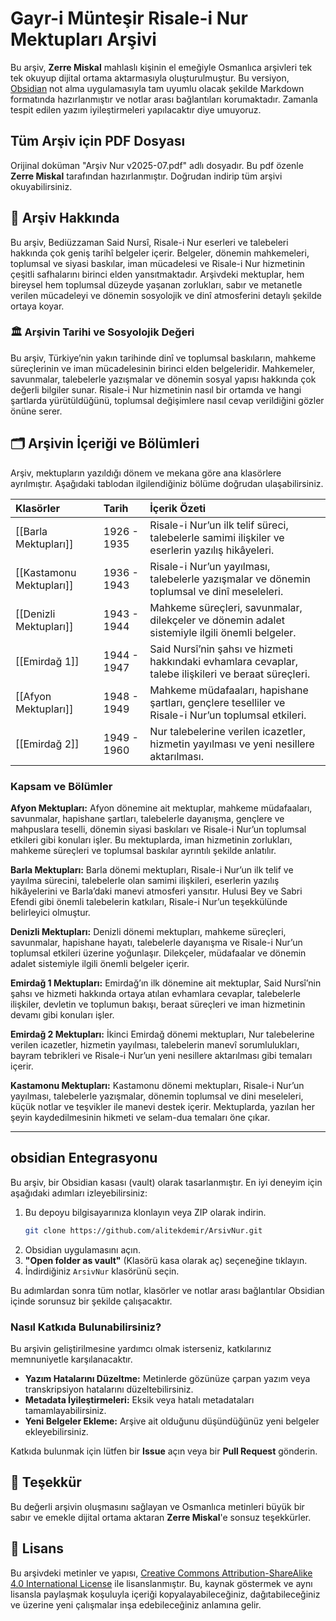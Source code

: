 # Gayr-i Münteşir Risale-i Nur Mektupları Arşivi


Bu arşiv, **Zerre Miskal** mahlaslı kişinin el emeğiyle Osmanlıca arşivleri tek tek okuyup dijital ortama aktarmasıyla oluşturulmuştur. Bu versiyon, [Obsidian](https://obsidian.md) not alma uygulamasıyla tam uyumlu olacak şekilde Markdown formatında hazırlanmıştır ve notlar arası bağlantıları korumaktadır. Zamanla tespit edilen yazım iyileştirmeleri yapılacaktır diye umuyoruz.

## Tüm Arşiv için PDF Dosyası
Orijinal doküman "Arşiv Nur v2025-07.pdf" adlı dosyadır. Bu pdf özenle **Zerre Miskal** tarafından hazırlanmıştır. Doğrudan indirip tüm arşivi okuyabilirsiniz.

## 📖 Arşiv Hakkında

Bu arşiv, Bediüzzaman Said Nursî, Risale-i Nur eserleri ve talebeleri hakkında çok geniş tarihî belgeler içerir. Belgeler, dönemin mahkemeleri, toplumsal ve siyasi baskılar, iman mücadelesi ve Risale-i Nur hizmetinin çeşitli safhalarını birinci elden yansıtmaktadır. Arşivdeki mektuplar, hem bireysel hem toplumsal düzeyde yaşanan zorlukları, sabır ve metanetle verilen mücadeleyi ve dönemin sosyolojik ve dinî atmosferini detaylı şekilde ortaya koyar.

### 🏛️ Arşivin Tarihi ve Sosyolojik Değeri

Bu arşiv, Türkiye’nin yakın tarihinde dinî ve toplumsal baskıların, mahkeme süreçlerinin ve iman mücadelesinin birinci elden belgeleridir. Mahkemeler, savunmalar, talebelerle yazışmalar ve dönemin sosyal yapısı hakkında çok değerli bilgiler sunar. Risale-i Nur hizmetinin nasıl bir ortamda ve hangi şartlarda yürütüldüğünü, toplumsal değişimlere nasıl cevap verildiğini gözler önüne serer.


## 🗂️ Arşivin İçeriği ve Bölümleri

Arşiv, mektupların yazıldığı dönem ve mekana göre ana klasörlere ayrılmıştır. Aşağıdaki tablodan ilgilendiğiniz bölüme doğrudan ulaşabilirsiniz.

| Klasörler                | Tarih       | İçerik Özeti                                                                                          |
| :----------------------- | :---------- | :---------------------------------------------------------------------------------------------------- |
| [[Barla Mektupları]]     | 1926 - 1935 | Risale-i Nur’un ilk telif süreci, talebelerle samimi ilişkiler ve eserlerin yazılış hikâyeleri.       |
| [[Kastamonu Mektupları]] | 1936 - 1943 | Risale-i Nur’un yayılması, talebelerle yazışmalar ve dönemin toplumsal ve dinî meseleleri.            |
| [[Denizli Mektupları]]   | 1943 - 1944 | Mahkeme süreçleri, savunmalar, dilekçeler ve dönemin adalet sistemiyle ilgili önemli belgeler.        |
| [[Emirdağ 1]]            | 1944 - 1947 | Said Nursî’nin şahsı ve hizmeti hakkındaki evhamlara cevaplar, talebe ilişkileri ve beraat süreçleri. |
| [[Afyon Mektupları]]     | 1948 - 1949 | Mahkeme müdafaaları, hapishane şartları, gençlere teselliler ve Risale-i Nur’un toplumsal etkileri.   |
| [[Emirdağ 2]]            | 1949 - 1960 | Nur talebelerine verilen icazetler, hizmetin yayılması ve yeni nesillere aktarılması.                 |

### Kapsam ve Bölümler

**Afyon Mektupları:**
Afyon dönemine ait mektuplar, mahkeme müdafaaları, savunmalar, hapishane şartları, talebelerle dayanışma, gençlere ve mahpuslara teselli, dönemin siyasi baskıları ve Risale-i Nur’un toplumsal etkileri gibi konuları işler. Bu mektuplarda, iman hizmetinin zorlukları, mahkeme süreçleri ve toplumsal baskılar ayrıntılı şekilde anlatılır.

**Barla Mektupları:**
Barla dönemi mektupları, Risale-i Nur’un ilk telif ve yayılma sürecini, talebelerle olan samimi ilişkileri, eserlerin yazılış hikâyelerini ve Barla’daki manevi atmosferi yansıtır. Hulusi Bey ve Sabri Efendi gibi önemli talebelerin katkıları, Risale-i Nur’un teşekkülünde belirleyici olmuştur.

**Denizli Mektupları:**
Denizli dönemi mektupları, mahkeme süreçleri, savunmalar, hapishane hayatı, talebelerle dayanışma ve Risale-i Nur’un toplumsal etkileri üzerine yoğunlaşır. Dilekçeler, müdafaalar ve dönemin adalet sistemiyle ilgili önemli belgeler içerir.

**Emirdağ 1 Mektupları:**
Emirdağ’ın ilk dönemine ait mektuplar, Said Nursî’nin şahsı ve hizmeti hakkında ortaya atılan evhamlara cevaplar, talebelerle ilişkiler, devletin ve toplumun bakışı, beraat süreçleri ve iman hizmetinin devamı gibi konuları işler.

**Emirdağ 2 Mektupları:**
İkinci Emirdağ dönemi mektupları, Nur talebelerine verilen icazetler, hizmetin yayılması, talebelerin manevî sorumlulukları, bayram tebrikleri ve Risale-i Nur’un yeni nesillere aktarılması gibi temaları içerir.

**Kastamonu Mektupları:**
Kastamonu dönemi mektupları, Risale-i Nur’un yayılması, talebelerle yazışmalar, dönemin toplumsal ve dini meseleleri, küçük notlar ve teşvikler ile manevi destek içerir. Mektuplarda, yazılan her şeyin kaydedilmesinin hikmeti ve selam-dua temaları öne çıkar.


***


## obsidian Entegrasyonu

Bu arşiv, bir Obsidian kasası (vault) olarak tasarlanmıştır. En iyi deneyim için aşağıdaki adımları izleyebilirsiniz:

1.  Bu depoyu bilgisayarınıza klonlayın veya ZIP olarak indirin.
    ```bash
    git clone https://github.com/alitekdemir/ArsivNur.git
    ```
2.  Obsidian uygulamasını açın.
3.  **"Open folder as vault"** (Klasörü kasa olarak aç) seçeneğine tıklayın.
4.  İndirdiğiniz `ArsivNur` klasörünü seçin.

Bu adımlardan sonra tüm notlar, klasörler ve notlar arası bağlantılar Obsidian içinde sorunsuz bir şekilde çalışacaktır.


### Nasıl Katkıda Bulunabilirsiniz?

Bu arşivin geliştirilmesine yardımcı olmak isterseniz, katkılarınız memnuniyetle karşılanacaktır.

  * **Yazım Hatalarını Düzeltme:** Metinlerde gözünüze çarpan yazım veya transkripsiyon hatalarını düzeltebilirsiniz.
  * **Metadata İyileştirmeleri:** Eksik veya hatalı metadataları tamamlayabilirsiniz.
  * **Yeni Belgeler Ekleme:** Arşive ait olduğunu düşündüğünüz yeni belgeler ekleyebilirsiniz.

Katkıda bulunmak için lütfen bir **Issue** açın veya bir **Pull Request** gönderin.

## 🙏 Teşekkür

Bu değerli arşivin oluşmasını sağlayan ve Osmanlıca metinleri büyük bir sabır ve emekle dijital ortama aktaran **Zerre Miskal**'e sonsuz teşekkürler.

## 📜 Lisans

Bu arşivdeki metinler ve yapısı, [Creative Commons Attribution-ShareAlike 4.0 International License](https://creativecommons.org/licenses/by-sa/4.0/) ile lisanslanmıştır. Bu, kaynak göstermek ve aynı lisansla paylaşmak koşuluyla içeriği kopyalayabileceğiniz, dağıtabileceğiniz ve üzerine yeni çalışmalar inşa edebileceğiniz anlamına gelir.

